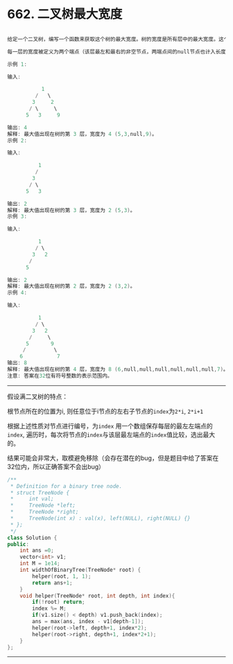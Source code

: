 # 662. 二叉树最大宽度

```c++

给定一个二叉树，编写一个函数来获取这个树的最大宽度。树的宽度是所有层中的最大宽度。这个二叉树与满二叉树（full binary tree）结构相同，但一些节点为空。

每一层的宽度被定义为两个端点（该层最左和最右的非空节点，两端点间的null节点也计入长度）之间的长度。

示例 1:

输入: 

           1
         /   \
        3     2
       / \     \  
      5   3     9 

输出: 4
解释: 最大值出现在树的第 3 层，宽度为 4 (5,3,null,9)。
示例 2:

输入: 

          1
         /  
        3    
       / \       
      5   3     

输出: 2
解释: 最大值出现在树的第 3 层，宽度为 2 (5,3)。
示例 3:

输入: 

          1
         / \
        3   2 
       /        
      5      

输出: 2
解释: 最大值出现在树的第 2 层，宽度为 2 (3,2)。
示例 4:

输入: 

          1
         / \
        3   2
       /     \  
      5       9 
     /         \
    6           7
输出: 8
解释: 最大值出现在树的第 4 层，宽度为 8 (6,null,null,null,null,null,null,7)。
注意: 答案在32位有符号整数的表示范围内。
```

---

假设满二叉树的特点： 

根节点所在的位置为i, 则任意位于i节点的左右子节点的`index`为`2*i`, `2*i+1`

根据上述性质对节点进行编号，为`index`
用一个数组保存每层的最左左端点的`index`, 遍历时，每次将节点的`index`与该层最左端点的`index`值比较，选出最大的。

结果可能会非常大，取模避免移除（会存在潜在的bug，但是题目中给了答案在32位内，所以正确答案不会出bug）

```c++
/**
 * Definition for a binary tree node.
 * struct TreeNode {
 *     int val;
 *     TreeNode *left;
 *     TreeNode *right;
 *     TreeNode(int x) : val(x), left(NULL), right(NULL) {}
 * };
 */
class Solution {
public:
    int ans =0;
    vector<int> v1;
    int M = 1e14;
    int widthOfBinaryTree(TreeNode* root) {
        helper(root, 1, 1);
        return ans+1;
    }
    void helper(TreeNode* root, int depth, int index){
        if(!root) return;
        index %= M;
        if(v1.size() < depth) v1.push_back(index);
        ans = max(ans, index - v1[depth-1]);
        helper(root->left, depth+1, index*2);
        helper(root->right, depth+1, index*2+1);
    }
};
```

---



